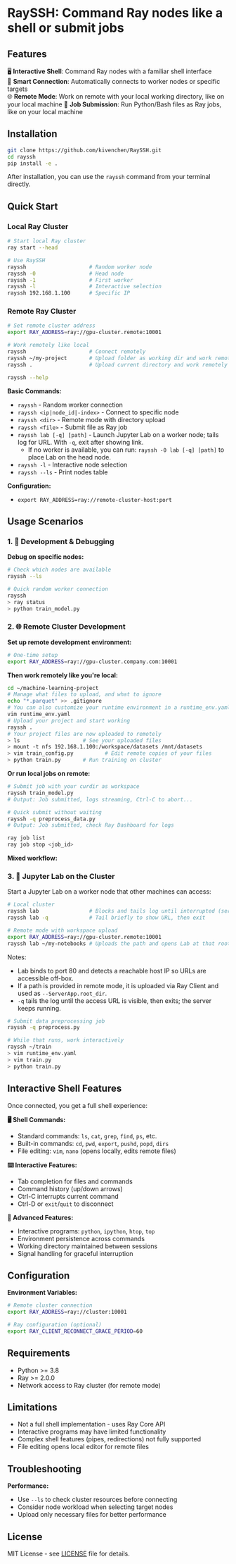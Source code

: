 # RaySSH: Command Ray nodes like a shell or submit jobs
## Features

🖥️ **Interactive Shell**: Command Ray nodes with a familiar shell interface  
🎲 **Smart Connection**: Automatically connects to worker nodes or specific targets  
🌐 **Remote Mode**: Work on remote with your local working directory, like on your local machine
🚀 **Job Submission**: Run Python/Bash files as Ray jobs, like on your local machine

## Installation

```bash
git clone https://github.com/kivenchen/RaySSH.git
cd rayssh
pip install -e .
```

After installation, you can use the `rayssh` command from your terminal directly.

## Quick Start

### Local Ray Cluster

```bash
# Start local Ray cluster
ray start --head

# Use RaySSH
rayssh                    # Random worker node
rayssh -0                 # Head node
rayssh -1                 # First worker
rayssh -l                 # Interactive selection
rayssh 192.168.1.100      # Specific IP
```

### Remote Ray Cluster

```bash
# Set remote cluster address
export RAY_ADDRESS=ray://gpu-cluster.remote:10001

# Work remotely like local
rayssh                    # Connect remotely
rayssh ~/my-project       # Upload folder as working dir and work remotely
rayssh .                  # Upload current directory and work remotely
```

```bash
rayssh --help
```

**Basic Commands:**
- `rayssh` - Random worker connection
- `rayssh <ip|node_id|-index>` - Connect to specific node
- `rayssh <dir>` - Remote mode with directory upload
- `rayssh <file>` - Submit file as Ray job
- `rayssh lab [-q] [path]` - Launch Jupyter Lab on a worker node; tails log for URL. With `-q`, exit after showing link.
  - If no worker is available, you can run: `rayssh -0 lab [-q] [path]` to place Lab on the head node.
- `rayssh -l` - Interactive node selection
- `rayssh --ls` - Print nodes table

**Configuration:**
- `export RAY_ADDRESS=ray://remote-cluster-host:port`

## Usage Scenarios

### 1. 🧪 Development & Debugging

**Debug on specific nodes:**
```bash
# Check which nodes are available
rayssh --ls

# Quick random worker connection
rayssh
> ray status
> python train_model.py
```

### 2. 🌐 Remote Cluster Development

**Set up remote development environment:**
```bash
# One-time setup
export RAY_ADDRESS=ray://gpu-cluster.company.com:10001
```

**Then work remotely like you're local:**
```bash
cd ~/machine-learning-project
# Manage what files to upload, and what to ignore
echo "*.parquet" >> .gitignore
# You can also customize your runtime environment in a runtime_env.yaml
vim runtime_env.yaml
# Upload your project and start working
rayssh .
# Your project files are now uploaded to remotely
> ls                    # See your uploaded files
> mount -t nfs 192.168.1.100:/workspace/datasets /mnt/datasets
> vim train_config.py          # Edit remote copies of your files
> python train.py       # Run training on cluster
```

**Or run local jobs on remote:**
```bash
# Submit job with your curdir as workspace
rayssh train_model.py
# Output: Job submitted, logs streaming, Ctrl-C to abort...

# Quick submit without waiting
rayssh -q preprocess_data.py
# Output: Job submitted, check Ray Dashboard for logs

ray job list
ray job stop <job_id>
```

**Mixed workflow:**
### 3. 🧪 Jupyter Lab on the Cluster

Start a Jupyter Lab on a worker node that other machines can access:

```bash
# Local cluster
rayssh lab                # Blocks and tails log until interrupted (server stays up)
rayssh lab -q             # Tail briefly to show URL, then exit

# Remote mode with workspace upload
export RAY_ADDRESS=ray://gpu-cluster.remote:10001
rayssh lab ~/my-notebooks # Uploads the path and opens Lab at that root
```

Notes:
- Lab binds to port 80 and detects a reachable host IP so URLs are accessible off-box.
- If a path is provided in remote mode, it is uploaded via Ray Client and used as `--ServerApp.root_dir`.
- `-q` tails the log until the access URL is visible, then exits; the server keeps running.

```bash
# Submit data preprocessing job
rayssh -q preprocess.py

# While that runs, work interactively
rayssh ~/train
> vim runtime_env.yaml
> vim train.py
> python train.py
```

## Interactive Shell Features

Once connected, you get a full shell experience:

**🖥️ Shell Commands:**
- Standard commands: `ls`, `cat`, `grep`, `find`, `ps`, etc.
- Built-in commands: `cd`, `pwd`, `export`, `pushd`, `popd`, `dirs`
- File editing: `vim`, `nano` (opens locally, edits remote files)

**⌨️ Interactive Features:**
- Tab completion for files and commands
- Command history (up/down arrows)
- Ctrl-C interrupts current command
- Ctrl-D or `exit`/`quit` to disconnect

**🔧 Advanced Features:**
- Interactive programs: `python`, `ipython`, `htop`, `top`
- Environment persistence across commands
- Working directory maintained between sessions
- Signal handling for graceful interruption

## Configuration

**Environment Variables:**
```bash
# Remote cluster connection
export RAY_ADDRESS=ray://cluster:10001

# Ray configuration (optional)
export RAY_CLIENT_RECONNECT_GRACE_PERIOD=60
```

## Requirements

- Python >= 3.8
- Ray >= 2.0.0
- Network access to Ray cluster (for remote mode)

## Limitations

- Not a full shell implementation - uses Ray Core API
- Interactive programs may have limited functionality
- Complex shell features (pipes, redirections) not fully supported
- File editing opens local editor for remote files

## Troubleshooting

**Performance:**
- Use `--ls` to check cluster resources before connecting
- Consider node workload when selecting target nodes
- Upload only necessary files for better performance

## License

MIT License - see [LICENSE](LICENSE) file for details.